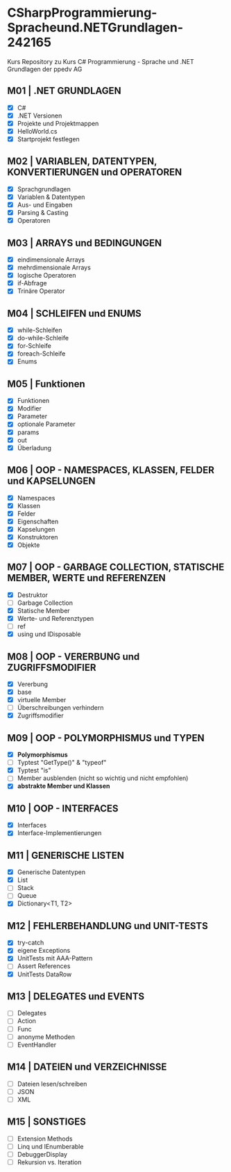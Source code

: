 # CSharpProgrammierung-Spracheund.NETGrundlagen-242165

Kurs Repository zu Kurs C# Programmierung - Sprache und .NET Grundlagen der ppedv AG

## M01 | .NET GRUNDLAGEN

-	[x]  C#
-	[x]  .NET Versionen
-	[x]  Projekte und Projektmappen
-	[x]  HelloWorld.cs
-	[x]  Startprojekt festlegen

## M02 | VARIABLEN, DATENTYPEN, KONVERTIERUNGEN und OPERATOREN

-	[x]  Sprachgrundlagen
-	[x]  Variablen & Datentypen
-	[x]  Aus- und Eingaben
-	[x]  Parsing & Casting
-	[x]  Operatoren

## M03 | ARRAYS und BEDINGUNGEN

-	[x]  eindimensionale Arrays
-	[x]  mehrdimensionale Arrays
-	[x]  logische Operatoren
-	[x]  if-Abfrage
-	[x]  Trinäre Operator

## M04 | SCHLEIFEN und ENUMS

-	[x]  while-Schleifen
-	[x]  do-while-Schleife
-	[x]  for-Schleife
-	[x]  foreach-Schleife
-	[x]  Enums

## M05 | Funktionen

-	[x]  Funktionen
-	[x]  Modifier
-	[x]  Parameter
-	[x]  optionale Parameter
-	[x]  params
-	[x]  out
-	[x]  Überladung

## M06 | OOP - NAMESPACES, KLASSEN, FELDER und KAPSELUNGEN

-	[x]  Namespaces
-	[x]  Klassen
-	[x]  Felder
-	[x]  Eigenschaften
-	[x]  Kapselungen
-	[x]  Konstruktoren
-	[x]  Objekte

## M07 | OOP - GARBAGE COLLECTION, STATISCHE MEMBER, WERTE und REFERENZEN

-	[x]  Destruktor
-	[ ]  Garbage Collection
-	[x]  Statische Member
-	[x]  Werte- und Referenztypen
-	[ ]  ref
-	[x]  using und IDisposable

## M08 | OOP - VERERBUNG und ZUGRIFFSMODIFIER

-	[x]  Vererbung
-	[x]  base
-	[x]  virtuelle Member
-	[ ]  Überschreibungen verhindern
-	[x]  Zugriffsmodifier

## M09 | OOP - POLYMORPHISMUS und TYPEN

-	[x]  **Polymorphismus**
-	[ ]  Typtest "GetType()" & "typeof"
-	[x]  Typtest "is"
- 	[ ]	 Member ausblenden (nicht so wichtig und nicht empfohlen)
-	[x]  **abstrakte Member und Klassen**

## M10 | OOP - INTERFACES
 
-	[x] Interfaces
-	[x] Interface-Implementierungen

## M11 | GENERISCHE LISTEN

-	[x]  Generische Datentypen
-	[x]  List<T>
- 	[ ]  Stack<T>
- 	[ ]  Queue<T>
-	[x]  Dictionary<T1, T2>

## M12 | FEHLERBEHANDLUNG und UNIT-TESTS

-	[x]  try-catch
-	[x]  eigene Exceptions
-	[x]  UnitTests mit AAA-Pattern
-	[ ]  Assert References
-	[x]  UnitTests DataRow

## M13 | DELEGATES und EVENTS

-	[ ]  Delegates
-	[ ]  Action
-	[ ]  Func
-	[ ]  anonyme Methoden
-	[ ]  EventHandler

## M14 | DATEIEN und VERZEICHNISSE

-	[ ]  Dateien lesen/schreiben
-	[ ]  JSON
- 	[ ]	 XML

## M15 | SONSTIGES

-	[ ]  Extension Methods
-	[ ]  Linq und IEnumberable<T>
-	[ ]  DebuggerDisplay
-	[ ]  Rekursion vs. Iteration
